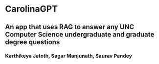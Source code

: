 
# CarolinaGPT
## An app that uses RAG to answer any UNC Computer Science undergraduate and graduate degree questions
### Karthikeya Jatoth, Sagar Manjunath, Saurav Pandey
